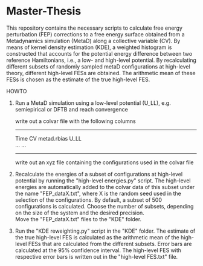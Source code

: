 # Master-Thesis
This repository contains the necessary scripts to calculate free energy perturbation (FEP) corrections to a free energy surface obtained from a Metadynamics simulation (MetaD) along a collective variable (CV). By means of kernel density estimation (KDE), a weighted histogram is constructed that accounts for the potential energy difference between two reference Hamiltonians, i.e., a low- and high-level potential. By recalculating different subsets of randomly sampled metaD configurations at high-level theory, different high-level FESs are obtained. The arithmetic mean of these FESs is chosen as the estimate of the true high-level FES. 

HOWTO

1) Run a MetaD simulation using a low-level potential (U_LL), e.g. semiepirical or DFTB and reach convergence
 
   write out a colvar file with the following columns
   ________________________________________
   Time       CV      metad.rbias      U_LL    
   ...
   ...
   ________________________________________
   
   write out an xyz file containing the configurations used in the colvar file 
   
2) Recalculate the energies of a subset of configurations at high-level potential by running the "high-level energies.py" script. The high-level energies are                automatically added to the colvar data of this subset under the name "FEP_dataX.txt", where X is the random seed used in the selection of the configurations.            By default, a subset of 500 configurations is calculated. Choose the number of subsets, depending on the size of the system and the desired precision.          
   Move the "FEP_dataX.txt" files to the "KDE" folder.
   
3) Run the "KDE reweighting.py" script in the "KDE" folder. The estimate of the true high-level FES is calculated as the arithmetic mean of the high-level FESs that are    calculated from the different subsets. Error bars are calculated at the 95% confidence interval. The high-level FES with respective error bars is written out in the      "high-level FES.txt" file.



